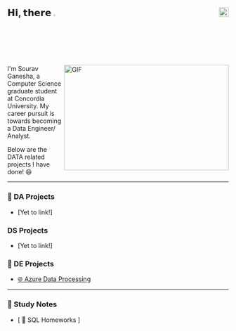 ## 𝗛𝗶, 𝘁𝗵𝗲𝗿𝗲 <img src="https://media.giphy.com/media/hvRJCLFzcasrR4ia7z/giphy.gif" width="2.5%"/> [<img align="right" src="https://upload.wikimedia.org/wikipedia/commons/c/ca/LinkedIn_logo_initials.png" width="22px"/>](https://www.linkedin.com/in/souravganesh/)


<img align="right" alt="GIF" src="https://github.com/abhisheknaiidu/abhisheknaiidu/blob/master/code.gif?raw=true" width="375" height="240"/>

I'm Sourav Ganesha, a Computer Science graduate student at Concordia University. My career pursuit is towards becoming a Data Engineer/ Analyst.

Below are the DATA related projects I have done! 😄

---
                                                                                                                                          
### 📇 DA Projects

- [Yet to link!]


### DS Projects

- [Yet to link!]                                                                                                      

### 🚜 DE Projects
                                                                                                                                          
- [ 🌐 Azure Data Processing ](https://github.com/SouravGanesh/Azure_DE_Proj)                                                                         
                                                                                                
---                                                                                                                        

### 📝 Study Notes

- [ 📔 SQL Homeworks ]
